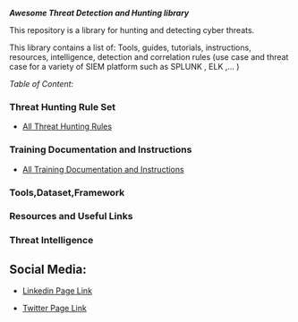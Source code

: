 ***Awesome Threat Detection and Hunting library***


This repository is a library for hunting and detecting cyber threats.

This library contains a list of:
Tools, guides, tutorials, instructions, resources, intelligence, detection and correlation rules (use case and threat case for a variety of SIEM  platform such as  SPLUNK , ELK ,... )

*Table of Content:*

### Threat Hunting Rule Set
- [All Threat Hunting Rules](https://threat-hunting.github.io/awesome_Threat-Hunting/Threat%20Hunting%20Rule%20Set)

### Training Documentation and Instructions
- [All Training Documentation and Instructions](https://threat-hunting.github.io/awesome_Threat-Hunting/Training%20Documentation%20and%20Instructions/)

### Tools,Dataset,Framework

### Resources and Useful Links

### Threat Intelligence



## Social Media:
- [Linkedin Page Link](https://www.linkedin.com/company/threathunting)


- [Twitter Page Link](https://www.twitter.com/threathunting_)



